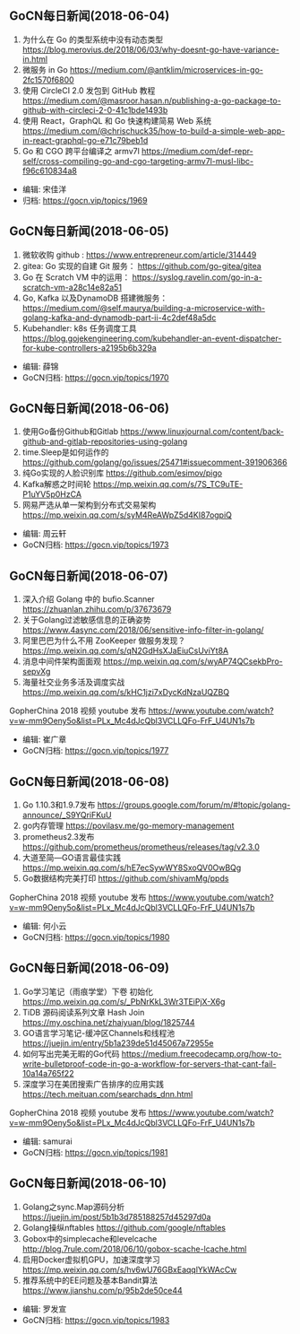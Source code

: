 ## GoCN每日新闻(2018-06-04)

1. 为什么在 Go 的类型系统中没有动态类型 https://blog.merovius.de/2018/06/03/why-doesnt-go-have-variance-in.html
2. 微服务 in Go https://medium.com/@antklim/microservices-in-go-2fc1570f6800
3. 使用 CircleCI 2.0 发包到 GitHub 教程
https://medium.com/@masroor.hasan.n/publishing-a-go-package-to-github-with-circleci-2-0-41c1bde1493b
4. 使用 React，GraphQL 和 Go 快速构建简易 Web 系统 https://medium.com/@chrischuck35/how-to-build-a-simple-web-app-in-react-graphql-go-e71c79beb1d
5. Go 和 CGO 跨平台编译之 armv7l https://medium.com/def-repr-self/cross-compiling-go-and-cgo-targeting-armv7l-musl-libc-f96c610834a8

* 编辑: 宋佳洋   
* 归档: https://gocn.vip/topics/1969


## GoCN每日新闻(2018-06-05)

1. 微软收购 github : https://www.entrepreneur.com/article/314449
2. gitea: Go 实现的自建 Git 服务： https://github.com/go-gitea/gitea
3. Go 在 Scratch VM 中的运用： https://syslog.ravelin.com/go-in-a-scratch-vm-a28c14e82a51
5. Go, Kafka 以及DynamoDB 搭建微服务： https://medium.com/@self.maurya/building-a-microservice-with-golang-kafka-and-dynamodb-part-ii-4c2def48a5dc
5. Kubehandler: k8s 任务调度工具  https://blog.gojekengineering.com/kubehandler-an-event-dispatcher-for-kube-controllers-a2195b6b329a


* 编辑: 薛锦
* GoCN归档:  https://gocn.vip/topics/1970

## GoCN每日新闻(2018-06-06)

1. 使用Go备份Github和Gitlab https://www.linuxjournal.com/content/back-github-and-gitlab-repositories-using-golang
2. time.Sleep是如何运作的 https://github.com/golang/go/issues/25471#issuecomment-391906366 
3. 纯Go实现的人脸识别库 https://github.com/esimov/pigo
4. Kafka解惑之时间轮 https://mp.weixin.qq.com/s/7S_TC9uTE-P1uYV5p0HzCA
5. 网易严选从单一架构到分布式交易架构 https://mp.weixin.qq.com/s/syM4ReAWpZ5d4KI87ogpiQ


* 编辑: 周云轩
* GoCN归档:  https://gocn.vip/topics/1973

## GoCN每日新闻(2018-06-07)

1. 深入介绍 Golang 中的 bufio.Scanner https://zhuanlan.zhihu.com/p/37673679
2. 关于Golang过滤敏感信息的正确姿势 https://www.4async.com/2018/06/sensitive-info-filter-in-golang/
3. 阿里巴巴为什么不用 ZooKeeper 做服务发现？https://mp.weixin.qq.com/s/qN2GdHsXJaEiuCsUviYt8A
4. 消息中间件架构面面观 https://mp.weixin.qq.com/s/wyAP74QCsekbPro-sepvXg
5. 海量社交业务多活及调度实战 https://mp.weixin.qq.com/s/kHC1jzi7xDycKdNzaUQZBQ

GopherChina 2018 视频 youtube 发布 https://www.youtube.com/watch?v=w-mm9Oeny5o&list=PLx_Mc4dJcQbl3VCLLQFo-FrF_U4UN1s7b

* 编辑: 崔广章
* GoCN归档: https://gocn.vip/topics/1977

## GoCN每日新闻(2018-06-08)

1. Go 1.10.3和1.9.7发布 https://groups.google.com/forum/m/#!topic/golang-announce/_S9YQriFKuU
2. go内存管理 https://povilasv.me/go-memory-management
3. prometheus2.3发布 https://github.com/prometheus/prometheus/releases/tag/v2.3.0
4. 大道至简—GO语言最佳实践 https://mp.weixin.qq.com/s/hE7ecSywWY8SxoQV0OwBQg
5. Go数据结构完美打印 https://github.com/shivamMg/ppds

GopherChina 2018 视频 youtube 发布 https://www.youtube.com/watch?v=w-mm9Oeny5o&list=PLx_Mc4dJcQbl3VCLLQFo-FrF_U4UN1s7b

* 编辑: 何小云
* GoCN归档: https://gocn.vip/topics/1980

## GoCN每日新闻(2018-06-09)

1. Go学习笔记（雨痕学堂）下卷 初始化 https://mp.weixin.qq.com/s/_PbNrKkL3Wr3TEiPjX-X6g
2. TiDB 源码阅读系列文章 Hash Join https://my.oschina.net/zhaiyuan/blog/1825744
3. GO语言学习笔记-缓冲区Channels和线程池 https://juejin.im/entry/5b1a239de51d45067a72955e
4. 如何写出完美无暇的Go代码 https://medium.freecodecamp.org/how-to-write-bulletproof-code-in-go-a-workflow-for-servers-that-cant-fail-10a14a765f22
5. 深度学习在美团搜索广告排序的应用实践 https://tech.meituan.com/searchads_dnn.html

GopherChina 2018 视频 youtube 发布 https://www.youtube.com/watch?v=w-mm9Oeny5o&list=PLx_Mc4dJcQbl3VCLLQFo-FrF_U4UN1s7b

* 编辑: samurai
* GoCN归档: https://gocn.vip/topics/1981

## GoCN每日新闻(2018-06-10)

1. Golang之sync.Map源码分析 https://juejin.im/post/5b1b3d785188257d45297d0a
2. Golang操纵nftables https://github.com/google/nftables
3. Gobox中的simplecache和levelcache http://blog.7rule.com/2018/06/10/gobox-scache-lcache.html
4. 启用Docker虚拟机GPU，加速深度学习 https://mp.weixin.qq.com/s/hv6wU76GBxEaqqlYkWAcCw
5. 推荐系统中的EE问题及基本Bandit算法 https://www.jianshu.com/p/95b2de50ce44

* 编辑: 罗发宣
* GoCN归档: https://gocn.vip/topics/1983
